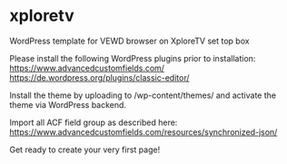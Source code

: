 # xploretv
WordPress template for VEWD browser on XploreTV set top box

Please install the following WordPress plugins prior to installation:
https://www.advancedcustomfields.com/
https://de.wordpress.org/plugins/classic-editor/

Install the theme by uploading to /wp-content/themes/ and activate the theme via WordPress backend.

Import all ACF field group as described here: https://www.advancedcustomfields.com/resources/synchronized-json/

Get ready to create your very first page!
